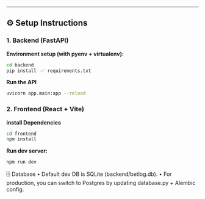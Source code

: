 ---

## ⚙️ Setup Instructions

### 1. Backend (FastAPI)

**Environment setup (with pyenv + virtualenv):**
```bash
cd backend
pip install -r requirements.txt
```

**Run the API**
```bash
uvicorn app.main:app --reload
```


### 2. Frontend (React + Vite)

**install Dependencies**

```bash
cd frontend
npm install
```

**Run dev server:**
```bash
npm run dev
```


🗄️ Database
	•	Default dev DB is SQLite (backend/betlog.db).
	•	For production, you can switch to Postgres by updating database.py + Alembic config.
